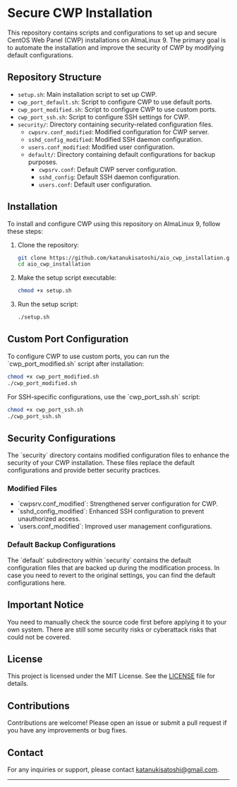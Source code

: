 # Secure CWP Installation

This repository contains scripts and configurations to set up and secure CentOS Web Panel (CWP) installations on AlmaLinux 9. The primary goal is to automate the installation and improve the security of CWP by modifying default configurations.

## Repository Structure

- `setup.sh`: Main installation script to set up CWP.
- `cwp_port_default.sh`: Script to configure CWP to use default ports.
- `cwp_port_modified.sh`: Script to configure CWP to use custom ports.
- `cwp_port_ssh.sh`: Script to configure SSH settings for CWP.
- `security/`: Directory containing security-related configuration files.
  - `cwpsrv.conf_modified`: Modified configuration for CWP server.
  - `sshd_config_modified`: Modified SSH daemon configuration.
  - `users.conf_modified`: Modified user configuration.
  - `default/`: Directory containing default configurations for backup purposes.
    - `cwpsrv.conf`: Default CWP server configuration.
    - `sshd_config`: Default SSH daemon configuration.
    - `users.conf`: Default user configuration.

## Installation

To install and configure CWP using this repository on AlmaLinux 9, follow these steps:

1. Clone the repository:
   ```bash
   git clone https://github.com/katanukisatoshi/aio_cwp_installation.git
   cd aio_cwp_installation
   ```

2. Make the setup script executable:
   ```bash
   chmod +x setup.sh
   ```

3. Run the setup script:
   ```bash
   ./setup.sh
   ```

## Custom Port Configuration

To configure CWP to use custom ports, you can run the \`cwp_port_modified.sh\` script after installation:

   ```bash
chmod +x cwp_port_modified.sh
./cwp_port_modified.sh
   ```

For SSH-specific configurations, use the \`cwp_port_ssh.sh\` script:

   ```bash
chmod +x cwp_port_ssh.sh
./cwp_port_ssh.sh
   ```

## Security Configurations

The \`security\` directory contains modified configuration files to enhance the security of your CWP installation. These files replace the default configurations and provide better security practices.

### Modified Files

- \`cwpsrv.conf_modified\`: Strengthened server configuration for CWP.
- \`sshd_config_modified\`: Enhanced SSH configuration to prevent unauthorized access.
- \`users.conf_modified\`: Improved user management configurations.

### Default Backup Configurations

The \`default\` subdirectory within \`security\` contains the default configuration files that are backed up during the modification process. In case you need to revert to the original settings, you can find the default configurations here.

## Important Notice

You need to manually check the source code first before applying it to your own system. There are still some security risks or cyberattack risks that could not be covered.

## License

This project is licensed under the MIT License. See the [LICENSE](LICENSE) file for details.

## Contributions

Contributions are welcome! Please open an issue or submit a pull request if you have any improvements or bug fixes.


## Contact

For any inquiries or support, please contact [katanukisatoshi@gmail.com](mailto:katanukisatoshi@gmail.com).

---
